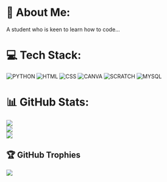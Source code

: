# 💫 About Me:
A student who is keen to learn how to code...
# 💻 Tech Stack:
![PYTHON](https://img.shields.io/badge/PYTHON-3670A0) ![HTML](https://img.shields.io/badge/HTML-F98A15) ![CSS](https://img.shields.io/badge/CSS-1579a8) ![CANVA](https://img.shields.io/badge/CANVA-15F9EB) ![SCRATCH](https://img.shields.io/badge/SCRATCH-FA4C00) ![MYSQL](https://img.shields.io/badge/MYSQL-blue)
# 📊 GitHub Stats:
![](https://github-readme-stats.vercel.app/api?username=madhur141009&theme=radical&hide_border=false&include_all_commits=true&count_private=true)<br/>
![](https://github-readme-streak-stats.herokuapp.com/?user=madhur141009&theme=radical&hide_border=false)<br/>
![](https://github-readme-stats.vercel.app/api/top-langs/?username=madhur141009&theme=radical&hide_border=false&include_all_commits=true&count_private=true&layout=compact)

## 🏆 GitHub Trophies
![](https://github-profile-trophy.vercel.app/?username=madhur141009&theme=radical&no-frame=false&no-bg=true&margin-w=4)
